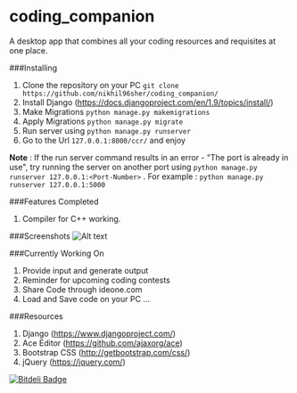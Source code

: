 # coding_companion
A desktop app that combines all your coding resources and requisites at one place.

###Installing
1. Clone the repository on your PC `git clone https://github.com/nikhil96sher/coding_companion/`
2. Install Django (https://docs.djangoproject.com/en/1.9/topics/install/)
3. Make Migrations `python manage.py makemigrations`
4. Apply Migrations `python manage.py migrate`
3. Run server using `python manage.py runserver`
4. Go to the Url `127.0.0.1:8000/ccr/` and enjoy

**Note** : If the run server command results in an error - "The port is already in use", try running the server on another port using `python manage.py runserver 127.0.0.1:<Port-Number>` . For example : `python manage.py runserver 127.0.0.1:5000`

###Features Completed
1. Compiler for C++ working.

###Screenshots
![Alt text](https://github.com/nikhil96sher/coding_companion/blob/master/screenshots/compile_error.png "Screenshot")

###Currently Working On
1. Provide input and generate output
2. Reminder for upcoming coding contests
3. Share Code through ideone.com
4. Load and Save code on your PC ...

###Resources
1. Django (https://www.djangoproject.com/)
2. Ace Editor (https://github.com/ajaxorg/ace)
3. Bootstrap CSS (http://getbootstrap.com/css/)
4. jQuery (https://jquery.com/)


[![Bitdeli Badge](https://d2weczhvl823v0.cloudfront.net/nikhil96sher/coding_companion/trend.png)](https://bitdeli.com/free "Bitdeli Badge")

